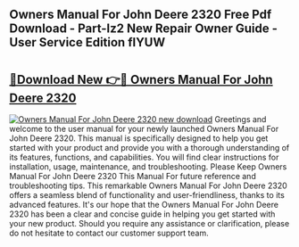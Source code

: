 ## Owners Manual For John Deere 2320 Free Pdf Download - Part-Iz2 New Repair Owner Guide - User Service Edition fIYUW

# <h2><a href="http://bc60588.oget.top/?id=Owners+Manual+For+John+Deere+2320">🔗Download New 👉🔴 Owners Manual For John Deere 2320</a></h2>

[![Owners Manual For John Deere 2320 new download](https://i.imgur.com/5g1atiW.png)](http://bc60588.oget.top/?id=Owners+Manual+For+John+Deere+2320)
Greetings and welcome to the user manual for your newly launched Owners Manual For John Deere 2320. This manual is specifically designed to help you get started with your product and provide you with a thorough understanding of its features, functions, and capabilities. You will find clear instructions for installation, usage, maintenance, and troubleshooting. Please Keep Owners Manual For John Deere 2320 This Manual For future reference and troubleshooting tips. This remarkable Owners Manual For John Deere 2320 offers a seamless blend of functionality and user-friendliness, thanks to its advanced features. It's our hope that the Owners Manual For John Deere 2320 has been a clear and concise guide in helping you get started with your new product. Should you require any assistance or clarification, please do not hesitate to contact our customer support team.
